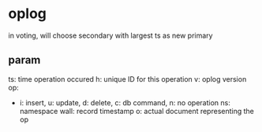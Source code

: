 # oplog
in voting, will choose secondary with largest ts as new primary
## param
ts: time operation occured
h: unique ID for this operation
v: oplog version
op: 
  - i: insert, u: update, d: delete, c: db command, n: no operation
ns: namespace
wall: record timestamp
o: actual document representing the op







